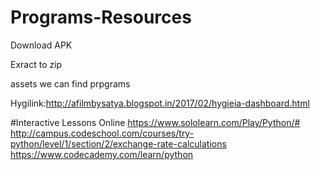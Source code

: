 # Programs-Resources

Download APK

Exract to zip

assets we can find prpgrams

Hygilink:http://afilmbysatya.blogspot.in/2017/02/hygieia-dashboard.html

#Interactive Lessons Online
https://www.sololearn.com/Play/Python/#
http://campus.codeschool.com/courses/try-python/level/1/section/2/exchange-rate-calculations
https://www.codecademy.com/learn/python
